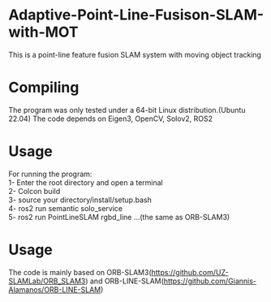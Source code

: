 # Adaptive-Point-Line-Fusison-SLAM-with-MOT
This is a point-line feature fusion SLAM system with moving object tracking
# Compiling
The program was only tested under a 64-bit Linux distribution.(Ubuntu 22.04)
The code depends on Eigen3, OpenCV, Solov2, ROS2
# Usage
For running the program:  
1- Enter the root directory and open a terminal  
2- Colcon build  
3- source your directory/install/setup.bash  
4- ros2 run semantic solo_service  
5- ros2 run PointLineSLAM rgbd_line ...(the same as ORB-SLAM3)  
# Usage
The code is mainly based on ORB-SLAM3(https://github.com/UZ-SLAMLab/ORB_SLAM3) and ORB-LINE-SLAM(https://github.com/Giannis-Alamanos/ORB-LINE-SLAM)  

